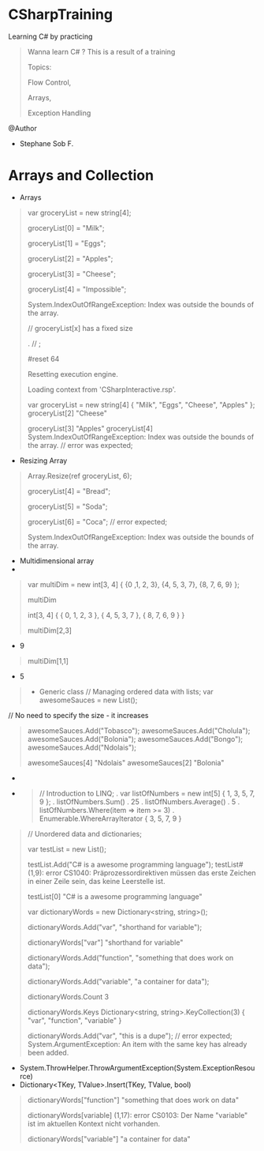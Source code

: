 # CSharpTraining

Learning C# by practicing


>
> Wanna learn C# ?
> This is a result of a training
> 
> Topics: 
> 
> Flow Control,
> 
> Arrays,
> 
> Exception Handling
>

@Author
- Stephane Sob F.


# Arrays and Collection
- Arrays
>
> var groceryList = new string[4];
> 
> groceryList[0] = "Milk";
> 
> groceryList[1] = "Eggs";
> 
> groceryList[2] = "Apples";
> 
> groceryList[3] = "Cheese";
> 
> groceryList[4] = "Impossible";
> 
> System.IndexOutOfRangeException: Index was outside the bounds of the array.
> 
> // groceryList[x] has a fixed size
> 
> . // ;
> 
> #reset 64
> 
> Resetting execution engine.
> 
> Loading context from 'CSharpInteractive.rsp'.
>
> var groceryList = new string[4] { "Milk", "Eggs", "Cheese", "Apples" };
> groceryList[2]
> "Cheese"
> 
> groceryList[3]
> "Apples"
> groceryList[4]
> System.IndexOutOfRangeException: Index was outside the bounds of the array.
> // error was expected;
> 
- Resizing Array
> 
> Array.Resize(ref groceryList, 6);
> 
> groceryList[4] = "Bread";
> 
> groceryList[5] = "Soda";
> 
> groceryList[6] = "Coca"; // error expected;
> 
> System.IndexOutOfRangeException: Index was outside the bounds of the array.
> 
- Multidimensional array
- 
>
>  var multiDim = new int[3, 4] {
> {0 ,1, 2, 3},
> {4, 5, 3, 7},
> {8, 7, 6, 9}
> };
> 
> multiDim
> 
> int[3, 4] { { 0, 1, 2, 3 }, { 4, 5, 3, 7 }, { 8, 7, 6, 9 } }
> 
> multiDim[2,3]
- 9
>
>  multiDim[1,1]
- 5
> - Generic class
>  // Managing ordered data with lists;
> var awesomeSauces = new List<string>();
> 
// No need to specify the size - it increases 
> awesomeSauces.Add("Tobasco");
> awesomeSauces.Add("Cholula");
> awesomeSauces.Add("Bolonia");
> awesomeSauces.Add("Bongo");
> awesomeSauces.Add("Ndolais");
> 
> awesomeSauces[4]
"Ndolais"
> awesomeSauces[2]
"Bolonia"
> 
-
- > // Introduction to LINQ;
. var listOfNumbers = new int[5] { 1, 3, 5, 7, 9 };
. listOfNumbers.Sum()
. 25
. listOfNumbers.Average()
. 5
. listOfNumbers.Where(item => item >= 3)
. Enumerable.WhereArrayIterator<int> { 3, 5, 7, 9 }

> // Unordered data and dictionaries;
> 
> var testList = new List<string>();
> 
> testList.Add("C# is a awesome programming language");
testList#
(1,9): error CS1040: Präprozessordirektiven müssen das erste Zeichen in einer Zeile sein, das keine Leerstelle ist.
>
>  testList[0]
"C# is a awesome programming language"
>
>  var dictionaryWords = new Dictionary<string, string>();
> 
> dictionaryWords.Add("var", "shorthand for variable");
> 
> dictionaryWords["var"]
"shorthand for variable"
> 
> dictionaryWords.Add("function", "something that does work on data");
> 
> dictionaryWords.Add("variable", "a container for data");
> 
> dictionaryWords.Count
3
> 
> dictionaryWords.Keys
Dictionary<string, string>.KeyCollection(3) { "var", "function", "variable" }
> 
> dictionaryWords.Add("var", "this is a dupe"); // error expected;
System.ArgumentException: An item with the same key has already been added.
  + System.ThrowHelper.ThrowArgumentException(System.ExceptionResource)
  + Dictionary<TKey, TValue>.Insert(TKey, TValue, bool)
> 
> dictionaryWords["function"]
"something that does work on data"
> 
> dictionaryWords[variable]
(1,17): error CS0103: Der Name "variable" ist im aktuellen Kontext nicht vorhanden.
> 
> dictionaryWords["variable"]
"a container for data"
> 
